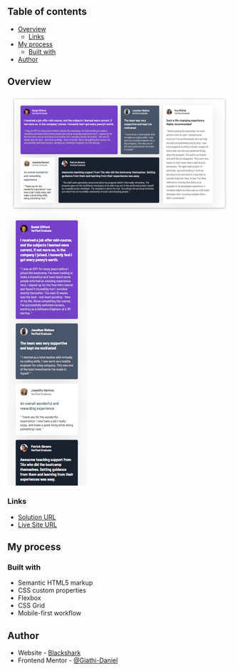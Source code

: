 ## Table of contents

- [Overview](#overview)
  - [Links](#links)
- [My process](#my-process)
  - [Built with](#built-with)
- [Author](#author)

## Overview

![Desktop-view](./design/desktop-design.png)
![Mobile-view](./design/mobile-design.png)

### Links

- [Solution URL](https://www.frontendmentor.io/solutions/responsive-testimonials-page-using-css-grid-IjqnxFPY7m)
- [Live Site URL](https://testimonial-grid-page.netlify.app/)

## My process

### Built with

- Semantic HTML5 markup
- CSS custom properties
- Flexbox
- CSS Grid
- Mobile-first workflow

## Author

- Website - [Blackshark](https://testimonial-grid-page.netlify.app/)
- Frontend Mentor - [@Giathi-Daniel](https://www.frontendmentor.io/profile/@Giathi-Daniel)
